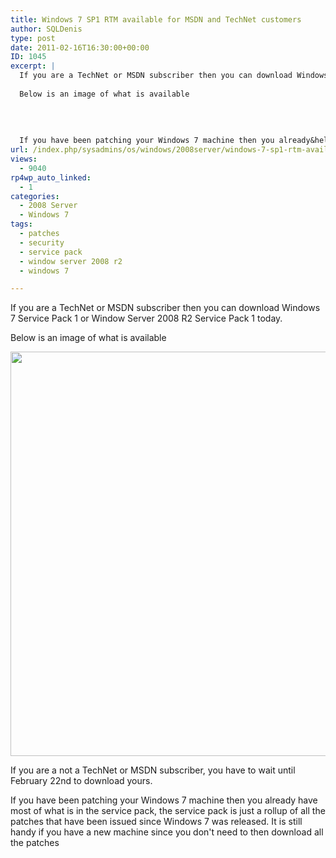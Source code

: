 ```yaml
---
title: Windows 7 SP1 RTM available for MSDN and TechNet customers
author: SQLDenis
type: post
date: 2011-02-16T16:30:00+00:00
ID: 1045
excerpt: |
  If you are a TechNet or MSDN subscriber then you can download Windows 7 Service Pack 1 or Window Server 2008 R2 Service Pack 1 today. 
  
  Below is an image of what is available
  
  
   
  
  If you have been patching your Windows 7 machine then you already&hellip;
url: /index.php/sysadmins/os/windows/2008server/windows-7-sp1-rtm-available/
views:
  - 9040
rp4wp_auto_linked:
  - 1
categories:
  - 2008 Server
  - Windows 7
tags:
  - patches
  - security
  - service pack
  - window server 2008 r2
  - windows 7

---
```

If you are a TechNet or MSDN subscriber then you can download Windows 7 Service Pack 1 or Window Server 2008 R2 Service Pack 1 today. 

Below is an image of what is available

<div class="image_block">
  <a href="/wp-content/uploads/blogs/SysAdmins/ServicePack1.PNG?mtime=1297880666"><img alt="" src="/wp-content/uploads/blogs/SysAdmins/ServicePack1.PNG?mtime=1297880666" width="934" height="647" /></a>
</div>

If you are a not a TechNet or MSDN subscriber, you have to wait until February 22nd to download yours. 

If you have been patching your Windows 7 machine then you already have most of what is in the service pack, the service pack is just a rollup of all the patches that have been issued since Windows 7 was released. It is still handy if you have a new machine since you don't need to then download all the patches